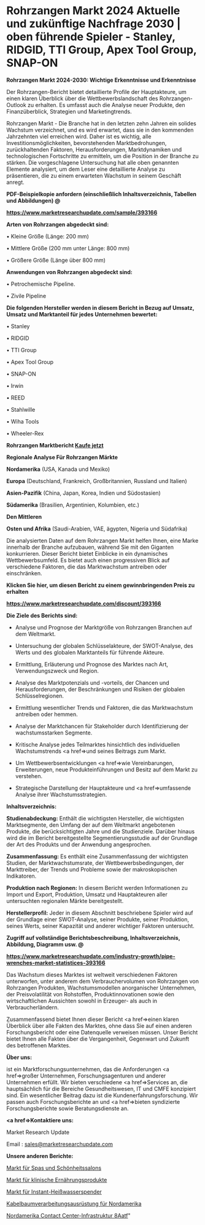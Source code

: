 # Rohrzangen Markt 2024 Aktuelle und zukünftige Nachfrage 2030 | oben führende Spieler - Stanley, RIDGID, TTI Group, Apex Tool Group, SNAP-ON

<strong>Rohrzangen Markt 2024-2030: Wichtige Erkenntnisse und Erkenntnisse</strong>

Der Rohrzangen-Bericht bietet detaillierte Profile der Hauptakteure, um einen klaren Überblick über die Wettbewerbslandschaft des Rohrzangen-Outlook zu erhalten. Es umfasst auch die Analyse neuer Produkte, den Finanzüberblick, Strategien und Marketingtrends.

Rohrzangen Markt - Die Branche hat in den letzten zehn Jahren ein solides Wachstum verzeichnet, und es wird erwartet, dass sie in den kommenden Jahrzehnten viel erreichen wird. Daher ist es wichtig, alle Investitionsmöglichkeiten, bevorstehenden Marktbedrohungen, zurückhaltenden Faktoren, Herausforderungen, Marktdynamiken und technologischen Fortschritte zu ermitteln, um die Position in der Branche zu stärken. Die vorgeschlagene Untersuchung hat alle oben genannten Elemente analysiert, um dem Leser eine detaillierte Analyse zu präsentieren, die zu einem erwarteten Wachstum in seinem Geschäft anregt.



<strong><b>PDF-Beispielkopie anfordern (einschließlich Inhaltsverzeichnis, Tabellen und Abbildungen) @ </b></strong>

<strong><a href=https://www.marketresearchupdate.com/sample/393166>

<strong>https://www.marketresearchupdate.com/sample/393166</u></a></strong></strong>



<strong>Arten von Rohrzangen abgedeckt sind:</strong>

• Kleine Größe (Länge: 200 mm)

• Mittlere Größe (200 mm unter Länge: 800 mm)

• Größere Größe (Länge über 800 mm)



<strong>Anwendungen von Rohrzangen abgedeckt sind:</strong>

• Petrochemische Pipeline.

• Zivile Pipeline



<strong>Die folgenden Hersteller werden in diesem Bericht in Bezug auf Umsatz, Umsatz und Marktanteil für jedes Unternehmen bewertet:</strong>

• Stanley

• RIDGID

• TTI Group

• Apex Tool Group

• SNAP-ON

• Irwin

• REED

• Stahlwille

• Wiha Tools

• Wheeler-Rex



<strong>Rohrzangen Marktbericht <a href=https://www.marketresearchupdate.com/buynow/393166>Kaufe jetzt</a></strong>



<strong>Regionale Analyse Für Rohrzangen Märkte</strong>



<strong>Nordamerika</strong> (USA, Kanada und Mexiko)



<strong>Europa</strong> (Deutschland, Frankreich, Großbritannien, Russland und Italien)



<strong>Asien-Pazifik</strong> (China, Japan, Korea, Indien und Südostasien)



<strong>Südamerika</strong> (Brasilien, Argentinien, Kolumbien, etc.)



<strong>Den Mittleren</strong> 

<strong>Osten und Afrika</strong> (Saudi-Arabien, VAE, ägypten, Nigeria und Südafrika)

Die analysierten Daten auf dem Rohrzangen Markt helfen Ihnen, eine Marke innerhalb der Branche aufzubauen, während Sie mit den Giganten konkurrieren. Dieser Bericht bietet Einblicke in ein dynamisches Wettbewerbsumfeld. Es bietet auch einen progressiven Blick auf verschiedene Faktoren, die das Marktwachstum antreiben oder einschränken.



<strong>Klicken Sie hier, um diesen Bericht zu einem gewinnbringenden Preis zu erhalten
</strong>

<strong><a href=https://www.marketresearchupdate.com/discount/393166>https://www.marketresearchupdate.com/discount/393166</b></u></strong></a>



<strong>Die Ziele des Berichts sind:</strong>

- Analyse und Prognose der Marktgröße von Rohrzangen Branchen auf dem Weltmarkt.

- Untersuchung der globalen Schlüsselakteure, der SWOT-Analyse, des Werts und des globalen Marktanteils für führende Akteure.

- Ermittlung, Erläuterung und Prognose des Marktes nach Art, Verwendungszweck und Region.

- Analyse des Marktpotenzials und -vorteils, der Chancen und Herausforderungen, der Beschränkungen und Risiken der globalen Schlüsselregionen.

- Ermittlung wesentlicher Trends und Faktoren, die das Marktwachstum antreiben oder hemmen.

- Analyse der Marktchancen für Stakeholder durch Identifizierung der wachstumsstarken Segmente.

- Kritische Analyse jedes Teilmarktes hinsichtlich des individuellen Wachstumstrends <a href=>und</a> seines Beitrags zum Markt.

- Um Wettbewerbsentwicklungen <a href=>wie</a> Vereinbarungen, Erweiterungen, neue Produkteinführungen und Besitz auf dem Markt zu verstehen.

- Strategische Darstellung der Hauptakteure und <a href=>umfas</a>sende Analyse ihrer Wachstumsstrategien.



<strong>Inhaltsverzeichnis:</strong>



<strong>Studienabdeckung:</strong> Enthält die wichtigsten Hersteller, die wichtigsten Marktsegmente, den Umfang der auf dem Weltmarkt angebotenen Produkte, die berücksichtigten Jahre und die Studienziele. Darüber hinaus wird die im Bericht bereitgestellte Segmentierungsstudie auf der Grundlage der Art des Produkts und der Anwendung angesprochen.



<strong>Zusammenfassung:</strong> Es enthält eine Zusammenfassung der wichtigsten Studien, der Marktwachstumsrate, der Wettbewerbsbedingungen, der Markttreiber, der Trends und Probleme sowie der makroskopischen Indikatoren.



<strong>Produktion nach Regionen:</strong> In diesem Bericht werden Informationen zu Import und Export, Produktion, Umsatz und Hauptakteuren aller untersuchten regionalen Märkte bereitgestellt.



<strong>Herstellerprofil:</strong> Jeder in diesem Abschnitt beschriebene Spieler wird auf der Grundlage einer SWOT-Analyse, seiner Produkte, seiner Produktion, seines Werts, seiner Kapazität und anderer wichtiger Faktoren untersucht.



<strong><b>Zugriff auf vollständige Berichtsbeschreibung, Inhaltsverzeichnis, Abbildung, Diagramm usw. @ </b></strong>

<strong><a href=https://www.marketresearchupdate.com/industry-growth/pipe-wrenches-market-statistices-393166>https://www.marketresearchupdate.com/industry-growth/pipe-wrenches-market-statistices-393166</a></strong>

Das Wachstum dieses Marktes ist weltweit verschiedenen Faktoren unterworfen, unter anderem dem Verbrauchervolumen von Rohrzangen von Rohrzangen Produkten, Wachstumsmodellen anorganischer Unternehmen, der Preisvolatilität von Rohstoffen, Produktinnovationen sowie den wirtschaftlichen Aussichten sowohl in Erzeuger- als auch in Verbraucherländern.

Zusammenfassend bietet Ihnen dieser Bericht <a href=>einen</a> klaren Überblick über alle Fakten des Marktes, ohne dass Sie auf einen anderen Forschungsbericht oder eine Datenquelle verweisen müssen. Unser Bericht bietet Ihnen alle Fakten über die Vergangenheit, Gegenwart und Zukunft des betroffenen Marktes.



<strong>Über uns:</strong>

 ist ein Marktforschungsunternehmen, das die Anforderungen <a href=>großer</a> Unternehmen, Forschungsagenturen und anderer Unternehmen erfüllt. Wir bieten verschiedene <a href=>Services</a> an, die hauptsächlich für die Bereiche Gesundheitswesen, IT und CMFE konzipiert sind. Ein wesentlicher Beitrag dazu ist die Kundenerfahrungsforschung. Wir passen auch Forschungsberichte an und <a href=>bieten</a> syndizierte Forschungsberichte sowie Beratungsdienste an.



<strong><a href=>Kontaktiere uns:</a></strong>

Market Research Update

Email : sales@marketresearchupdate.com



<strong>Unsere anderen Berichte:</strong>

<a href=https://www.linkedin.com/pulse/spas-beauty-salons-market-2023-what-factors-drive>Markt für Spas und Schönheitssalons</a>

<a href=https://www.linkedin.com/pulse/clinical-nutrition-products-market-report-2023>Markt für klinische Ernährungsprodukte</a>

<a href=https://www.linkedin.com/pulse/instant-hot-water-dispenser-market-outlooks>Markt für Instant-Heißwasserspender</a>

<a href=https://www.linkedin.com/pulse/north-america-wire-harness-processing-equipment>Kabelbaumverarbeitungsausrüstung für Nordamerika</a>

<a href=https://www.linkedin.com/pulse/north-america-contact-center-infrastructure-8aatf/>Nordamerika Contact Center-Infrastruktur 8Aatf</a>"
